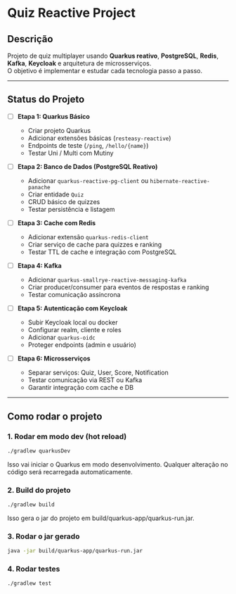 # Quiz Reactive Project

## Descrição
Projeto de quiz multiplayer usando **Quarkus reativo**, **PostgreSQL**, **Redis**, **Kafka**, **Keycloak** e arquitetura de microsserviços.  
O objetivo é implementar e estudar cada tecnologia passo a passo.

---

## Status do Projeto

- [ ] **Etapa 1: Quarkus Básico**
  - Criar projeto Quarkus
  - Adicionar extensões básicas (`resteasy-reactive`)
  - Endpoints de teste (`/ping`, `/hello/{name}`)
  - Testar Uni / Multi com Mutiny

- [ ] **Etapa 2: Banco de Dados (PostgreSQL Reativo)**
  - Adicionar `quarkus-reactive-pg-client` ou `hibernate-reactive-panache`
  - Criar entidade `Quiz`
  - CRUD básico de quizzes
  - Testar persistência e listagem

- [ ] **Etapa 3: Cache com Redis**
  - Adicionar extensão `quarkus-redis-client`
  - Criar serviço de cache para quizzes e ranking
  - Testar TTL de cache e integração com PostgreSQL

- [ ] **Etapa 4: Kafka**
  - Adicionar `quarkus-smallrye-reactive-messaging-kafka`
  - Criar producer/consumer para eventos de respostas e ranking
  - Testar comunicação assíncrona

- [ ] **Etapa 5: Autenticação com Keycloak**
  - Subir Keycloak local ou docker
  - Configurar realm, cliente e roles
  - Adicionar `quarkus-oidc`
  - Proteger endpoints (admin e usuário)

- [ ] **Etapa 6: Microsserviços**
  - Separar serviços: Quiz, User, Score, Notification
  - Testar comunicação via REST ou Kafka
  - Garantir integração com cache e DB

---

## Como rodar o projeto

### 1. Rodar em modo dev (hot reload)
```bash
./gradlew quarkusDev
```
Isso vai iniciar o Quarkus em modo desenvolvimento. Qualquer alteração no código será recarregada automaticamente.

### 2. Build do projeto
```bash
./gradlew build
```

Isso gera o jar do projeto em build/quarkus-app/quarkus-run.jar.

### 3. Rodar o jar gerado
```bash
java -jar build/quarkus-app/quarkus-run.jar
```

### 4. Rodar testes
```bash
./gradlew test
```
